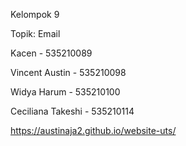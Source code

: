 Kelompok 9

Topik: Email

Kacen - 535210089

Vincent Austin - 535210098

Widya Harum - 535210100

Ceciliana Takeshi - 535210114

https://austinaja2.github.io/website-uts/
